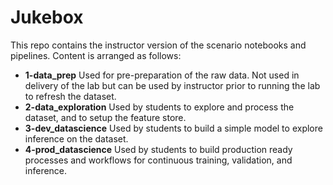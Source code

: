 # Jukebox

This repo contains the instructor version of the scenario notebooks and pipelines. Content is arranged as follows:

- **1-data_prep** Used for pre-preparation of the raw data. Not used in delivery of the lab but can be used by instructor prior to running the lab to refresh the dataset.
- **2-data_exploration** Used by students to explore and process the dataset, and to setup the feature store.
- **3-dev_datascience** Used by students to build a simple model to explore inference on the dataset.
- **4-prod_datascience** Used by students to build production ready processes and workflows for continuous training, validation, and inference.


